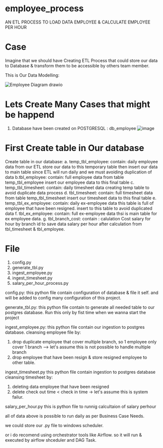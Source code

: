 # employee_process
AN ETL PROCESS TO LOAD DATA EMPLOYEE &amp; CALCULATE EMPLOYEE PER HOUR

# Case
Imagine that we should have Creating ETL Process that could store our data to Database & transform them to be accessible by others team member.

This is Our Data Modelling:

![Employee Diagram drawio](https://github.com/vegaasa/employee_process/assets/45099588/0c56c4d2-2b04-413a-a8af-4a976ed84e34)

# Lets Create Many Cases that might be happend

1. Database have been created on POSTGRESQL : db_employee
![image](https://github.com/vegaasa/employee_process/assets/45099588/ae0948ce-bb4b-4649-b242-4ca1b29de461)

# First Create table in Our database
  Create table in our database:
  a. temp_tbl_employee:
      contain: daily employee data
      from our ETL store our data to this temporary table then insert our data to main table since ETL will run daily and we must avoiding duplication of data
  b.tbl_employee:
      contain: full employee data
      from table temp_tbl_employee insert our employee data to this final table
  c. temp_tbl_timesheet:
      contain: daily timesheet data
      creating temp table to avoid duplicate data process
  d. tbl_timesheet:
      contain: full timesheet data
      from table temp_tbl_timesheet insert our timesheet data to this final table
  e. temp_tbl_ex_employee:
      contain: daily ex-employee data
      this table is full of employee that have been resigned. insert to this table to avoid duplicated data
  f. tbl_ex_employee:
      contain: full ex-employee data
      thsi is main table for ex employee data.
  g. tbl_branch_cost:
      contain : calulation Cost salary  for hour by branch id
      to save data salary per hour after calculation from tbl_timesheet & tbl_employee.

      

  # File
  1. config.py
  2. generate_tbl.py
  3. ingest_employee.py
  4. ingest_timesheet.py
  5. salary_per_hour_process.py

  config.py:
  this python file contain configuration of database & file it self. and will be added to config many configuration of this project.

  generate_tbl.py:
  this python file contain to generate all needed table to our postgres database.
  Run this only by fist time when we wanna start the project

  ingest_employee.py:
  this python file contain our ingestion to postgres database.
  cleansing employee file by:
  1. drop duplicate employee that cover multiple branch, so 1 employee only cover 1 branch --> let's assume this is not possible to handle multiple branch
  2. drop employee that have been resign & store resigned employee to other table.

  ingest_timesheet.py
  this python file contain ingestion to postgres database
  cleansing timesheet by:
  1. deleting data employee that have been resigned
  2. delete check out time < check in time -> let's assume this is system failur.

  salary_per_hour.py
  this is python file to runnig calcultaion of salary perhour

all of data above is possible to run daily as per Business Case Needs.

we could store our .py file to windows scheduler.

or i do recomend using orchestrator tools like Airflow.
so it will run & executed by airflow shceduler and DAG Task.


